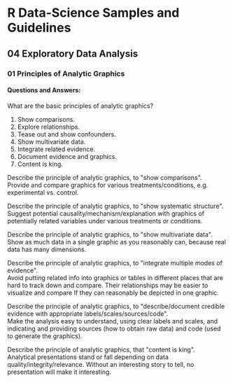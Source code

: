 # R Data-Science Samples and Guidelines
## 04 Exploratory Data Analysis
### 01 Principles of Analytic Graphics
#### Questions and Answers:

What are the basic principles of analytic graphics?  
1. Show comparisons.
2. Explore relationships.
3. Tease out and show confounders.
4. Show multivariate data.
5. Integrate related evidence.
6. Document evidence and graphics.
7. Content is king.

Describe the principle of analytic graphics, to "show comparisons".  
Provide and compare graphics for various treatments/conditions, e.g. experimental vs. control.

Describe the principle of analytic graphics, to "show systematic structure".  
Suggest potential causality/mechanism/explanation with graphics of potentially related variables under various treatments or conditions.

Describe the principle of analytic graphics, to "show multivariate data".  
Show as much data in a single graphic as you reasonably can, because real data has many dimensions.

Describe the principle of analytic graphics, to "integrate multiple modes of evidence".  
Avoid putting related info into graphics or tables in different places that are hard to track down and compare. Their relationships may be easier to visualize and compare If they can reasonably be depicted in one graphic.

Describe the principle of analytic graphics, to "describe/document credible evidence with appropriate labels/scales/sources/code".  
Make the analysis easy to understand, using clear labels and scales, and indicating and providing sources (how to obtain raw data) and code (used to generate the graphics).

Describe the principle of analytic graphics, that "content is king".  
Analytical presentations stand or fall depending on data quality/integrity/relevance. Without an interesting story to tell, no presentation will make it interesting.
